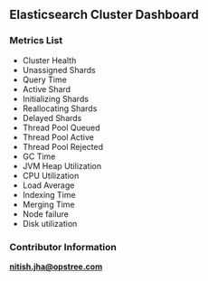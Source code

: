 ## Elasticsearch Cluster Dashboard

### Metrics List
- Cluster Health
- Unassigned Shards
- Query Time	
- Active Shard
- Initializing Shards
- Reallocating Shards
- Delayed Shards
- Thread Pool Queued
- Thread Pool Active
- Thread Pool Rejected
- GC Time
- JVM Heap Utilization
- CPU Utilization 
- Load Average
- Indexing Time 
- Merging Time
- Node failure
- Disk utilization 

 ### Contributor Information
**nitish.jha@opstree.com**